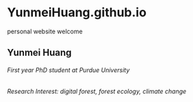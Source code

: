 # YunmeiHuang.github.io
personal website 
welcome

## Yunmei Huang 
###### First year PhD student at Purdue University 

###### Research Interest: digital forest, forest ecology, climate change


